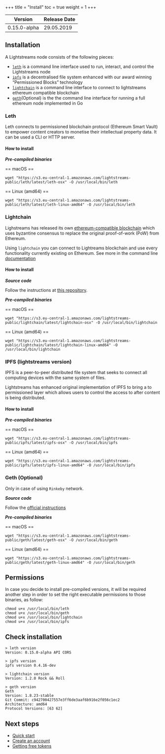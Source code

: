 +++
title = "Install"
toc = true
weight = 1
+++


| Version | Release Date |
|---------|--------------|
|0.15.0-alpha|29.05.2019|


## Installation

A Lightstreams node consists of the following pieces:

- [`leth`](#leth) is a command line interface used to run, interact, and control the Lightstreams node
- [`ipfs`](#ipfs) is a decentralised file system enhanced with our award winning “Permissioned Blocks” technology
- [`lightchain`](#lightchain) is a command line interface to connect to lightstreams ethereum compatible blockchain
- [`geth`](#geth)(Optional) is the the command line interface for running a full ethereum node implemented in Go


### Leth

Leth connects to permissioned blockchain protocol (Ethereum Smart Vault) to empower
content creators to monetise their intellectual property data. It can be used a CLI or HTTP server.

#### How to install

***Pre-compiled binaries***

== macOS ==
```
wget "https://s3.eu-central-1.amazonaws.com/lightstreams-public/leth/latest/leth-osx" -O /usr/local/bin/leth
```

== Linux (amd64) ==
```
wget "https://s3.eu-central-1.amazonaws.com/lightstreams-public/leth/latest/leth-linux-amd64" -O /usr/local/bin/leth
```

### Lightchain

Lighstreams has released its own [ethereum-compatible blockchain](https://github.com/lightstreams-network/lightchain)
which uses byzantine consensus to replace the original proof-of-work (PoW) from Ethereum.

Using `lightchain` you can connect to Lightreams blockchain and use every
functionality currently existing on Ethereum. See more in the command line [documentation](/cli-docs/lightchain/)

#### How to install

***Source code***

Follow the instructions at [this repository](https://github.com/lightstreams-network/lightchain).

***Pre-compiled binaries***

== macOS ==
```
wget "https://s3.eu-central-1.amazonaws.com/lightstreams-public/lightchain/latest/lightchain-osx" -O /usr/local/bin/lightchain
```
== Linux (amd64) ==
```
wget "https://s3.eu-central-1.amazonaws.com/lightstreams-public/lightchain/latest/lightchain-linux-amd64" -O /usr/local/bin/lightchain
```

### IPFS (lightstreams version)

IPFS is a peer-to-peer distributed file system that seeks to connect all computing devices with the same system of files.

Lightstreams has enhanced original implementation of IPFS to bring a to permissioned
layer which allows users to control the access to after content is being distributed.

#### How to install

***Pre-compiled binaries***

== macOS ==
```
wget "https://s3.eu-central-1.amazonaws.com/lightstreams-public/ipfs/latest/ipfs-osx" -O /usr/local/bin/ipfs
```
== Linux (amd64) ==
```
wget "https://s3.eu-central-1.amazonaws.com/lightstreams-public/ipfs/latest/ipfs-linux-amd64" -O /usr/local/bin/ipfs
```

### Geth (Optional)

Only in case of using `Rinkeby` network.

***Source code***

Follow the [official instructions](https://geth.ethereum.org/downloads/)

***Pre-compiled binaries***

== macOS ==
```
wget "https://s3.eu-central-1.amazonaws.com/lightstreams-public/geth/latest/geth-osx" -O /usr/local/bin/geth
```
== Linux (amd64) ==
```
wget "https://s3.eu-central-1.amazonaws.com/lightstreams-public/geth/latest/geth-linux-amd64" -O /usr/local/bin/geth
```

## Permissions

In case you decide to install pre-compiled versions, it will be required
another step in order to set the right executable permissions to those binaries, as follow:
```
chmod u+x /usr/local/bin/leth
chmod u+x /usr/local/bin/geth
chmod u+x /usr/local/bin/lightchain
chmod u+x /usr/local/bin/ipfs
```


## Check installation

```
> leth version
Version: 0.15.0-alpha API CORS

> ipfs version
ipfs version 0.4.16-dev

> lightchain version
Version: 1.2.0 Rock && Roll

> geth version
Geth
Version: 1.8.23-stable
Git Commit: c942700427557e3ff6de3aaf6b916e2f056c1ec2
Architecture: amd64
Protocol Versions: [63 62]
```

## Next steps
- [Quick start](/getting-started/quick-start/)
- [Create an account](/getting-started/quick-start/#create-an-account)
- [Getting free tokens](/getting-started/quick-start/#get-free-testing-tokens)
